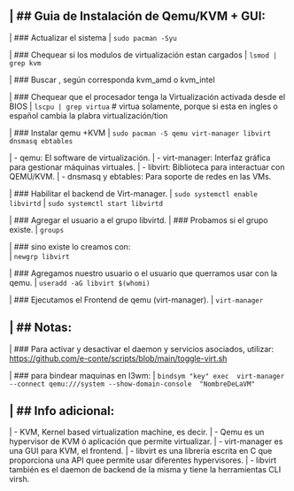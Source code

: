 
| ## Guia de Instalación de Qemu/KVM + GUI:
-----------------------------------------
| ###   Actualizar el sistema
| `sudo pacman -Syu`

| ###   Chequear si los modulos de virtualización estan cargados
| `lsmod | grep kvm`

| ###   Buscar , según corresponda kvm_amd o kvm_intel

| ###   Chequear que el procesador tenga la Virtualización activada desde el BIOS 
| `lscpu | grep virtua`     #   virtua solamente, porque si esta en ingles o español cambia la plabra virtualización/tion

| ###   Instalar qemu +KVM
| `sudo pacman -S qemu virt-manager libvirt dnsmasq ebtables`

|   - qemu: El software de virtualización.
|   - virt-manager: Interfaz gráfica para gestionar máquinas virtuales.
|   - libvirt: Biblioteca para interactuar con QEMU/KVM.
|   - dnsmasq y ebtables: Para soporte de redes en las VMs.

| ###   Habilitar el backend de Virt-manager.
| `sudo systemctl enable libvirtd`
| `sudo systemctl start libvirtd`

| ###  Agregar el usuario a el grupo libvirtd.
| ###  Probamos si el grupo existe.
| `groups` 

| ###   sino existe lo  creamos con:   
| `newgrp libvirt`

| ###   Agregamos nuestro usuario o el usuario que querramos usar con la qemu.
| `useradd -aG libvirt $(whomi)`

| ###   Ejecutamos el Frontend de qemu (virt-manager). 
| `virt-manager`

| ##  Notas: 
-----------------------------------------
| ###  Para activar y desactivar el daemon y servicios asociados, utilizar: https://github.com/e-conte/scripts/blob/main/toggle-virt.sh

| ###  para bindear maquinas en I3wm:
| `bindsym "key" exec  virt-manager --connect qemu:///system --show-domain-console  "NombreDeLaVM"`


| ##  Info adicional:
-----------------------------------------
|   - KVM, Kernel based virtualization machine, es decir.
|   - Qemu es un hypervisor de KVM ó aplicación que permite virtualizar.
|   - virt-manager es una GUI para KVM, el frontend.
|   - libvirt es una libreria escrita en C que proporciona una API quee permite usar diferentes hypervisores. 
|   - libvirt también es el daemon de backend de la misma y tiene la herramientas CLI virsh.
